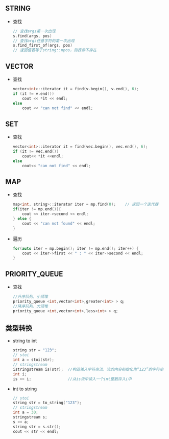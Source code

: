
## STRING
- 查找
    ```c++
    // 查找args第一次出现
    s.find(args, pos)
    // 查找args任意字符的第一次出现
    s.find_first_of(args, pos)
    // 返回值若等于string::npos，则表示不存在
    ```
  

## VECTOR
- 查找
    ```c++
    vector<int>::iterator it = find(v.begin(), v.end(), 6);
    if (it != v.end())
        cout << *it << endl;
    else
        cout << "can not find" << endl;
    ```

## SET
- 查找
    ```c++
    vector<int>::iterator it = find(vec.begin(), vec.end(), 6);
    if (it != vec.end())
        cout<< *it <<endl;
    else
        cout<< "can not find" << endl;
    ```
  

## MAP
- 查找
    ```c++
    map<int, string>::iterator iter = mp.find(0);    // 返回一个迭代器
    if(iter != mp.end()){
        cout << iter->second << endl;
    } else {
        cout << "can not found" << endl;
    }
    ```
- 遍历
    ```c++
    for(auto iter = mp.begin(); iter != mp.end(); iter++) {
        cout << iter->first << " : " << iter->second << endl;
    }
    ```

## PRIORITY_QUEUE
- 查找
    ```c++
    //升序队列，小顶堆
    priority_queue <int,vector<int>,greater<int> > q;
    //降序队列，大顶堆
    priority_queue <int,vector<int>,less<int> > q;
    ```

## 类型转换
- string to int
    ```c++
    string str = "123";
    // stoi
    int a = stoi(str);
    // stringstream
    istringstream is(str);  //构造输入字符串流，流的内容初始化为“123”的字符串   
    int i;
    is >> i;                //从is流中读入一个int整数存入i中 
    ```
- int to string
    ```c++
    // stoi
    string str = to_string("123");
    // stringstream
    int a = 30;
    stringstream s;
    s << a;
    string str = s.str();
    cout << str << endl;
    ```
